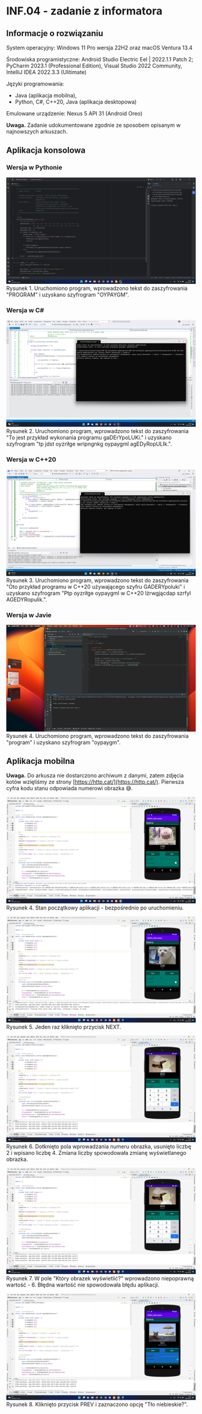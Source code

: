# INF.04 - zadanie z informatora

## Informacje o rozwiązaniu

System operacyjny: Windows 11 Pro wersja 22H2 oraz macOS Ventura 13.4

Środowiska programistyczne: Android Studio Electric Eel | 2022.1.1 Patch 2; PyCharm 2023.1 (Professional Edition), Visual Studio 2022 Community, IntelliJ IDEA 2022.3.3 (Ulitimate)

Języki programowania:

- Java (aplikacja mobilna),
- Python, C#, C++20, Java (aplikacja desktopowa)

Emulowane urządzenie: Nexus 5 API 31 (Android Oreo)

**Uwaga.** Zadanie udokumentowane zgodnie ze sposobem opisanym w najnowszych arkuszach.

## Aplikacja konsolowa

### Wersja w Pythonie

![konsola.png](dokumentacja/konsola%20(Py).png)
Rysunek 1. Uruchomiono program, wprowadzono tekst do zaszyfrowania "PROGRAM" i uzyskano szyfrogram "OYPAYGM".

### Wersja w C\#

![konsola.png](dokumentacja/konsola%20(C%23).png)
Rysunek 2. Uruchomiono program, wprowadzono tekst do zaszyfrowania "To jest przykład wykonania programu gaDErYpoLUKi." i uzyskano szyfrogram "tp jdst oyzriłge wripngnkg oypaygml agEDyRopULIk.".

### Wersja w C++20

![konsola.png](dokumentacja/konsola%20(C%2B%2B20).png)
Rysunek 3. Uruchomiono program, wprowadzono tekst do zaszyfrowania "Oto przykład programu w C++20 używającego szyfru GADERYpoluki" i uzyskano szyfrogram "Ptp oyzriłge oypaygml w C++20 lżrwgjącdap szrfyl AGEDYRopulik.".

### Wersja w Javie
![konsola.png](dokumentacja/konsola%20(Java).png)
Rysunek 4. Uruchomiono program, wprowadzono tekst do zaszyfrowania "program" i uzyskano szyfrogram "oypaygm".

## Aplikacja mobilna

**Uwaga.** Do arkusza nie dostarczono archiwum z danymi, zatem zdjęcia kotów wzięliśmy ze strony [https://http.cat/](https://http.cat/). Pierwsza cyfra kodu stanu odpowiada numerowi obrazka 😅.

![mobilna1.png](dokumentacja/mobilna1.png)
Rysunek 4. Stan początkowy aplikacji - bezpośrednio po uruchomieniu.

![mobilna2.png](dokumentacja/mobilna2.png)
Rysunek 5. Jeden raz kliknięto przycisk NEXT.

![mobilna3.png](dokumentacja/mobilna3.png)
Rysunek 6. Dotknięto pola wprowadzania numeru obrazka, usunięto liczbę 2 i wpisano liczbę 4. Zmiana liczby spowodowała zmianę wyświetlanego obrazka.

![mobilna4.png](dokumentacja/mobilna4.png)
Rysunek 7. W pole "Który obrazek wyświetlić?" wprowadzono niepoprawną wartość - 6. Błędna wartość nie spowodowała błędu aplikacji.

![mobilna5.png](dokumentacja/mobilna5.png)
Rysunek 8. Kliknięto przycisk PREV i zaznaczono opcję "Tło niebieskie?".
